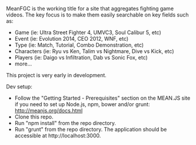 MeanFGC is the working title for a site that aggregates fighting game videos. The key focus is to make them easily searchable on key fields such as:

* Game (ie: Ultra Street Fighter 4, UMVC3, Soul Calibur 5, etc)
* Event (ie: Evolution 2014, CEO 2012, WNF, etc)
* Type (ie: Match, Tutorial, Combo Demonstration, etc)
* Characters (ie: Ryu vs Ken, Talim vs Nightmare, Dive vs Kick, etc)
* Players (ie: Daigo vs Infiltration, Dab vs Sonic Fox, etc)
* more...

This project is very early in development.

Dev setup:

* Follow the "Getting Started - Prerequisites" section on the MEAN.JS site if you need to set up Node.js, npm, bower and/or grunt: http://meanjs.org/docs.html
* Clone this repo.
* Run "npm install" from the repo directory.
* Run "grunt" from the repo directory. The application should be accessible at http://localhost:3000.
